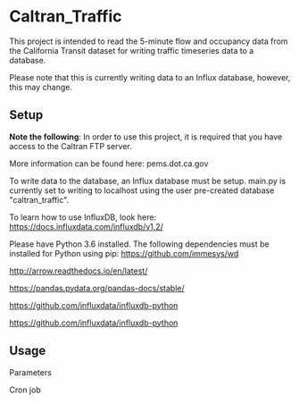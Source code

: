 # Caltran_Traffic

This project is intended to read the 5-minute flow and occupancy data from the California Transit dataset for writing traffic timeseries data to a database.

Please note that this is currently writing data to an Influx database, however, this may change.

## Setup

__Note the following__: In order to use this project, it is required that you have access to the Caltran FTP server.

More information can be found here: pems.dot.ca.gov


To write data to the database, an Influx database must be setup.
main.py is currently set to writing to localhost using the user pre-created database "caltran_traffic".

To learn how to use InfluxDB, look here: https://docs.influxdata.com/influxdb/v1.2/

Please have Python 3.6 installed.
The following dependencies must be installed for Python using pip: 
https://github.com/immesys/wd

http://arrow.readthedocs.io/en/latest/

https://pandas.pydata.org/pandas-docs/stable/

https://github.com/influxdata/influxdb-python

https://github.com/influxdata/influxdb-python

## Usage

Parameters

Cron job
